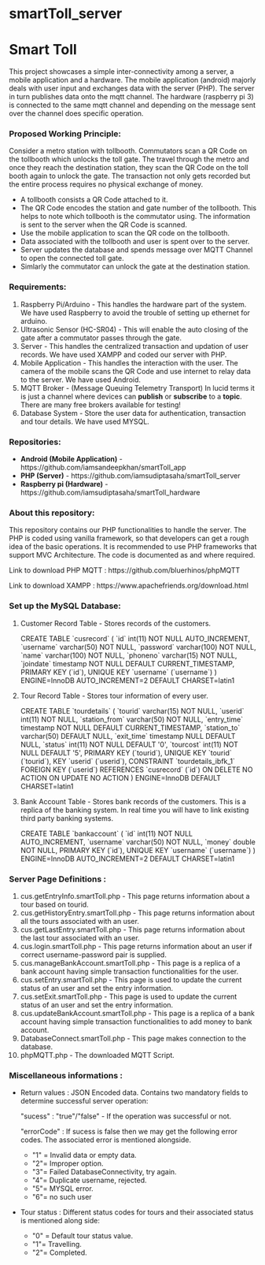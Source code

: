 # smartToll_server
<h1>Smart Toll</h1>
<p>This project showcases a simple inter-connectivity among a server, a mobile application and a hardware. The mobile application (android) majorly deals with user input and exchanges data with the server (PHP). The server in turn publishes data onto the mqtt channel. The hardware (raspberry pi 3) is connected to the same mqtt channel and depending on the message sent over the channel does specific operation.<p>

<h3>Proposed Working Principle:</h3>
<p>Consider a metro station with tollbooth. Commutators scan a QR Code on the tollbooth which unlocks the toll gate. The travel through the metro and once they reach the destination station, they scan the QR Code on the toll booth again to unlock the gate. The transaction not only gets recorded but the entire process requires no physical exchange of money. <p>
<ul>
  <li>A tollbooth consists a QR Code attached to it.</li>
  <li>The QR Code encodes the station and gate number of the tollbooth. This helps to note which tollbooth is the commutator using. The   information is sent to the server when the QR Code is scanned.</li>
  <li>Use the mobile application to scan the QR code on the tollbooth.</li>
  <li>Data associated with the tollbooth and user is spent over to the server.</li>
  <li>Server updates the database and spends message over MQTT Channel to open the connected toll gate.</li>
  <li>Simlarly the commutator can unlock the gate at the destination station.</li>
</ul>

<h3>Requirements:</h3>
<ol>
  <li>Raspberry Pi/Arduino - This handles the hardware part of the system. We have used Raspberry to avoid the trouble of setting up        ethernet for arduino.</li>
  <li>Ultrasonic Sensor (HC-SR04) - This will enable the auto closing of the gate after a commutator passes through the gate.</li>
  <li>Server</u> - This handles the centralized transaction and updation of user records. We have used XAMPP and coded our server with      PHP.</li>
  <li>Mobile Application - This handles the interaction with the user. The camera of the mobile scans the QR Code and use internet to     relay data to the server. We have used Android.</li>
  <li>MQTT Broker - (Message Queuing Telemetry Transport) In lucid terms it is just a channel where devices can <b>publish</b> or         <b>subscribe</b> to a <b>topic</b>. There are many free brokers available for testing!</li>
   <li>Database System - Store the user data for authentication, transaction and tour details. We have used MYSQL.</li>
  </ol>

<h3>Repositories:</h3>
<ul>
  <li><b>Android (Mobile Application)</b> - https://github.com/iamsandeepkhan/smartToll_app</li>
  <li><b>PHP (Server)</b> - https://github.com/iamsudiptasaha/smartToll_server</li>
  <li><b>Raspberry pi (Hardware)</b> - https://github.com/iamsudiptasaha/smartToll_hardware</li>
</ul>
    
 <h3>About this repository:</h3>

<p>This repository contains our PHP functionalities to handle the server. The PHP is coded using vanilla framework, so that developers can get a rough idea of the basic operations. It is recommended to use PHP frameworks that support MVC Architecture. The code is documented as and where required.</p>

<p>Link to download PHP MQTT : https://github.com/bluerhinos/phpMQTT</p>
<p>Link to download XAMPP : https://www.apachefriends.org/download.html</p>

<h3>Set up the MySQL Database:</h3>
<ol>
  <li>Customer Record Table - Stores records of the customers.
    <p>CREATE TABLE `cusrecord` (
 `id` int(11) NOT NULL AUTO_INCREMENT,
 `username` varchar(50) NOT NULL,
 `password` varchar(100) NOT NULL,
 `name` varchar(100) NOT NULL,
 `phoneno` varchar(15) NOT NULL,
 `joindate` timestamp NOT NULL DEFAULT CURRENT_TIMESTAMP,
 PRIMARY KEY (`id`),
 UNIQUE KEY `username` (`username`)
) ENGINE=InnoDB AUTO_INCREMENT=2 DEFAULT CHARSET=latin1</p>
  </li>
  
  <li>Tour Record Table - Stores tour information of every user.
    <p>CREATE TABLE `tourdetails` (
 `tourid` varchar(15) NOT NULL,
 `userid` int(11) NOT NULL,
 `station_from` varchar(50) NOT NULL,
 `entry_time` timestamp NOT NULL DEFAULT CURRENT_TIMESTAMP,
 `station_to` varchar(50) DEFAULT NULL,
 `exit_time` timestamp NULL DEFAULT NULL,
 `status` int(11) NOT NULL DEFAULT '0',
 `tourcost` int(11) NOT NULL DEFAULT '5',
 PRIMARY KEY (`tourid`),
 UNIQUE KEY `tourid` (`tourid`),
 KEY `userid` (`userid`),
 CONSTRAINT `tourdetails_ibfk_1` FOREIGN KEY (`userid`) REFERENCES `cusrecord` (`id`) ON DELETE NO ACTION ON UPDATE NO ACTION
) ENGINE=InnoDB DEFAULT CHARSET=latin1</p>
  </li>
  
  
  
  
  <li>Bank Account Table - Stores bank records of the customers. This is a replica of the banking system. 
  In real time you will have to link existing third party banking systems.
    <p>CREATE TABLE `bankaccount` (
 `id` int(11) NOT NULL AUTO_INCREMENT,
 `username` varchar(50) NOT NULL,
 `money` double NOT NULL,
 PRIMARY KEY (`id`),
 UNIQUE KEY `username` (`username`)
) ENGINE=InnoDB AUTO_INCREMENT=2 DEFAULT CHARSET=latin1</p>
  </li>
  
</ol>

<h3>Server Page Definitions : </h3>
<ol>
  <li>cus.getEntryInfo.smartToll.php - This page returns information about a tour based on tourid.</li>
  <li>cus.getHistoryEntry.smartToll.php - This page returns information about all the tours associated with an user.</li>
  <li>cus.getLastEntry.smartToll.php - This page returns information about the last tour associated with an user.</li>
  <li>cus.login.smartToll.php - This page returns information about an user if correct username-password pair is supplied.</li>
  <li>cus.manageBankAccount.smartToll.php - This page is a replica of a bank account having simple transaction functionalities for the user.</li>
  <li>cus.setEntry.smartToll.php - This page is used to update the current status of an user and set the entry information.</li>
  <li>cus.setExit.smartToll.php - This page is used to update the current status of an user and set the entry information.</li>
  <li>cus.updateBankAccount.smartToll.php - This page is a replica of a bank account having simple transaction functionalities to add money to bank account.</li>
  <li>DatabaseConnect.smartToll.php - This page makes connection to the database.</li>
  <li>phpMQTT.php - The downloaded MQTT Script.</li>
</ol>

<h3>Miscellaneous informations : </h3>
<ul>
  <li>Return values : JSON Encoded data. Contains two mandatory fields to determine successful server operation:
    <p>"sucess" : "true"/"false" - If the operation was successful or not.</p>
    <p>"errorCode" : If sucess is false then we may get the following error codes. The associated error is mentioned alongside.<p>
    <p>
      <ul>
        <li>"1" = Invalid data or empty data.
        <li>"2"= Improper option.
        <li>"3"= Failed DatabaseConnectivity, try again.
        <li>"4"= Duplicate username, rejected.
        <li>"5"= MYSQL error.
        <li>"6"= no such user</li>
     </ul>
    </p>
  </li>
  
   <li>Tour status : Different status codes for tours and their associated status is mentioned along side:
     <p>
      <ul>
        <li>"0" = Default tour status value.
        <li>"1"= Travelling.
        <li>"2"= Completed.
     </ul>
    </p>
  </li>
</ul>

